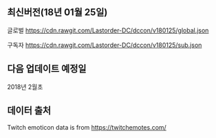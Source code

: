 <!-- 업데이트시 chat.lastorder.xyz twitch proxy도 수정할것!!! -->
## 최신버전(18년 01월 25일)
글로벌 https://cdn.rawgit.com/Lastorder-DC/dccon/v180125/global.json

구독자 https://cdn.rawgit.com/Lastorder-DC/dccon/v180125/sub.json

## 다음 업데이트 예정일
2018년 2월초

## 데이터 출처
Twitch emoticon data is from https://twitchemotes.com/
